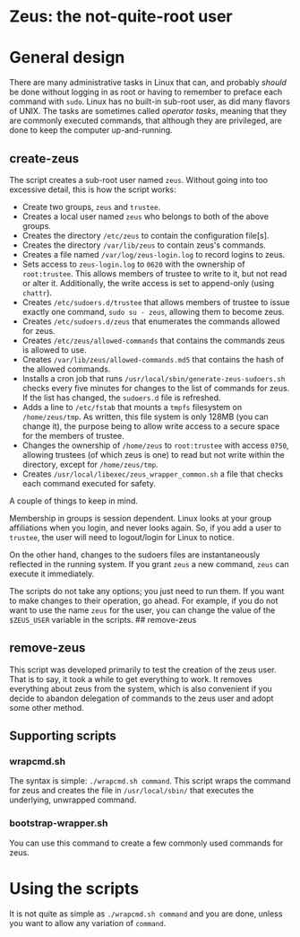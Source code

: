 # Zeus: the not-quite-root user

# General design

There are many administrative tasks in Linux that can, and probably
*should* be done without logging in as root or having to remember to
preface each command with `sudo`.  Linux has no built-in sub-root user,
as did many flavors of UNIX. The tasks are sometimes called *operator
tasks*, meaning that they are commonly executed commands, that although
they are privileged, are done to keep the computer up-and-running.

## create-zeus

The script creates a sub-root user named `zeus`. Without going into too
excessive detail, this is how the script works:

- Create two groups, `zeus` and `trustee`.
- Creates a local user named `zeus` who belongs to both of the above groups.
- Creates the directory `/etc/zeus` to contain the configuration file[s].
- Creates the directory `/var/lib/zeus` to contain zeus's commands.
- Creates a file named `/var/log/zeus-login.log` to record logins to zeus.
- Sets access to `zeus-login.log` to `0620` with the ownership of `root:trustee`. This allows
  members of trustee to write to it, but not read or alter it. Additionally, the
  write access is set to append-only (using `chattr`).
- Creates `/etc/sudoers.d/trustee` that allows members of trustee to issue
  exactly one command, `sudo su - zeus`, allowing them to become zeus.
- Creates `/etc/sudoers.d/zeus` that enumerates the commands allowed for zeus.
- Creates `/etc/zeus/allowed-commands` that contains the commands zeus is allowed to use.
- Creates `/var/lib/zeus/allowed-commands.md5` that contains the hash of the allowed commands.
- Installs a cron job that runs `/usr/local/sbin/generate-zeus-sudoers.sh` checks every
  five minutes for changes to the list of commands for zeus. If the list has changed, the
  `sudoers.d` file is refreshed.
- Adds a line to `/etc/fstab` that mounts a `tmpfs` filesystem on `/home/zeus/tmp`. As written, this
  file system is only 128MB (you can change it), the purpose being to allow write access to a secure space for the
  members of trustee.
- Changes the ownership of `/home/zeus` to `root:trustee` with access `0750`, allowing trustees (of which zeus is one) to read
  but not write within the directory, except for `/home/zeus/tmp`.
- Creates `/usr/local/libexec/zeus_wrapper_common.sh` a file that checks
  each command executed for safety. 

A couple of things to keep in mind. 

Membership in groups is session dependent. Linux looks at your group
affiliations when you login, and never looks again. So, if you add a
user to `trustee`, the user will need to logout/login for Linux to notice.

On the other hand, changes to the sudoers files are instantaneously
reflected in the running system. If you grant `zeus` a new command,
`zeus` can execute it immediately.

The scripts do not take any options; you just need to run them.  If you
want to make changes to their operation, go ahead. For example, if you
do not want to use the name `zeus` for the user, you can change the
value of the `$ZEUS_USER` variable in the scripts.  ## remove-zeus

## remove-zeus

This script was developed primarily to test the creation of the zeus
user. That is to say, it took a while to get everything to work. It
removes everything about zeus from the system, which is also convenient
if you decide to abandon delegation of commands to the zeus user and
adopt some other method.

## Supporting scripts

### wrapcmd.sh

The syntax is simple: `./wrapcmd.sh command`. This script wraps the
command for zeus and creates the file in `/usr/local/sbin/` that executes
the underlying, unwrapped command.

### bootstrap-wrapper.sh

You can use this command to create a few commonly used commands for zeus.

# Using the scripts

It is not quite as simple as `./wrapcmd.sh command` and you are done, unless
you want to allow any variation of `command`. 

